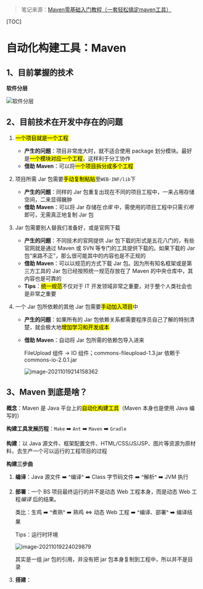> 笔记来源：[Maven零基础入门教程（一套轻松搞定maven工具）](https://www.bilibili.com/video/BV1TW411g7hP)

[TOC]

# 自动化构建工具：Maven

## 1、目前掌握的技术

**软件分层**

![软件分层](https://i.loli.net/2021/10/19/sDB8iIomZd3LEaM.png)



## 2、目前技术在开发中存在的问题

1. <mark>一个项目就是一个工程</mark>

   - **产生的问题**：项目非常庞大时，就不适合使用 package 划分模块。最好是<mark>一个模块对应一个工程</mark>，这样利于分工协作
   - **借助 Maven**：可以将<mark>一个项目拆分成多个工程</mark>

2. 项目所需 Jar 包需要<mark>手动复制粘贴</mark>至`WEB-INF/lib`下

   - **产生的问题**：同样的 Jar 包重复出现在不同的项目工程中，一来占用存储空间，二来显得臃肿
   - **借助 Maven**：可以将 Jar 存储在*仓库* 中，需使用的项目工程中只需*引用* 即可，无需真正地复制 Jar 包

3. Jar 包需要别人替我们准备好，或是官网下载

   - **产生的问题**：不同技术的官网提供 Jar 包下载的形式是五花八门的，有些官网就是通过 Maven 或 SVN 等专门的工具提供下载的。如果下载的 Jar 包“来路不正”，那么很可能其中的内容也是不正规的
   - **借助 Maven**：可以以规范的方式下载 Jar 包。因为所有知名框架或是第三方工具的 Jar 包已经按照统一规范存放在了 Maven 的中央仓库中，其内容也是可靠的
   - **Tips**：<mark>统一规范</mark>不仅对于 IT 开发领域非常之重要，对于整个人类社会也是非常之重要

4. 一个 Jar 包所依赖的其他 Jar 包需要<mark>手动加入项目</mark>中

   - **产生的问题**：如果所有的 Jar 包依赖关系都需要程序员自己了解的特别清楚，就会极大地<mark>增加学习和开发成本</mark>

   - **借助 Maven**：自动将 Jar 包所需的依赖包导入进来

     FileUpload 组件 → IO 组件；commons-fileupload-1.3.jar 依赖于 commons-io-2.0.1.jar

     ![image-20211019214158362](https://i.loli.net/2021/10/19/PO4pomzXyMAVvQx.png)



## 3、Maven 到底是啥？

**概念**：Maven 是 Java 平台上的<mark>自动化构建工具</mark>（Maven 本身也是使用 Java 编写的）

**构建工具发展历程**：`Make` :arrow_right: `Ant` :arrow_right: `Maven` :arrow_right: `Gradle`

**构建**：以 Java 源文件、框架配置文件、HTML/CSS/JS/JSP、图片等资源为原材料，去生产一个可以运行的工程项目的过程

**构建三步曲**

1. **编译**：Java 源文件 :arrow_right: ^编译^ :arrow_right: Class 字节码文件 :arrow_right: ^解析^ :arrow_right: JVM 执行

2. **部署**：一个 BS 项目最终运行的并不是动态 Web 工程本身，而是动态 Web 工程*编译* 后的结果。

   类比：生鸡 :arrow_right: ^煮熟^ :arrow_right: 熟鸡  <=>  动态 Web 工程 :arrow_right: ^编译、部署^ :arrow_right: 编译结果

   Tips：运行时环境

   ![image-20211019224029879](https://i.loli.net/2021/10/19/Y2VwfnyHXkTLJzD.png)

   其实是一组 jar 包的引用，并没有把 jar 包本身复制到工程中，所以并不是目录

3. **搭建**：

